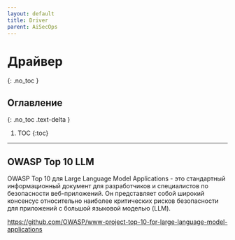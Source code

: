 ```yaml
---
layout: default
title: Driver
parent: AiSecOps
---
```


# Драйвер
{: .no_toc }

## Оглавление
{: .no_toc .text-delta }

1. TOC
{:toc}

---




## OWASP Top 10 LLM

OWASP Top 10 для Large Language Model Applications - это стандартный информационный документ для разработчиков и специалистов по безопасности веб-приложений. Он представляет собой широкий консенсус относительно наиболее критических рисков безопасности для приложений с большой языковой моделью (LLM).

https://github.com/OWASP/www-project-top-10-for-large-language-model-applications

